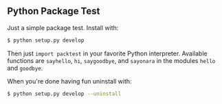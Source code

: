 ## Python Package Test ##

Just a simple package test.  Install with:
```bash
$ python setup.py develop
```

Then just `import packtest` in your favorite Python interpreter. Available functions are `sayhello`, `hi`, `saygoodbye`, and `sayonara` in the modules `hello` and `goodbye`.

When you're done having fun uninstall with:

```bash
$ python setup.py develop --uninstall
```
